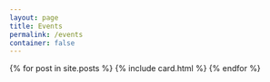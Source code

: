 ```yaml
---
layout: page
title: Events
permalink: /events
container: false
---
```


<section class="blog">
<div class="container">
    <div class="post-list" itemscope="" itemtype="http://schema.org/Blog">
    {% for post in site.posts %}
        {% include card.html %}
    {% endfor %}
    <!-- {% include pagination.html %} -->
    </div>
</div>
</section>
